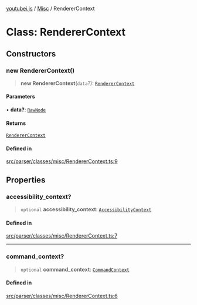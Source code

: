 [youtubei.js](../../../README.md) / [Misc](../README.md) / RendererContext

# Class: RendererContext

## Constructors

### new RendererContext()

> **new RendererContext**(`data`?): [`RendererContext`](RendererContext.md)

#### Parameters

• **data?**: [`RawNode`](../../APIResponseTypes/type-aliases/RawNode.md)

#### Returns

[`RendererContext`](RendererContext.md)

#### Defined in

[src/parser/classes/misc/RendererContext.ts:9](https://github.com/LuanRT/YouTube.js/blob/4ae0cc5c523a2080e68d6c0c1437c78fe318ea30/src/parser/classes/misc/RendererContext.ts#L9)

## Properties

### accessibility\_context?

> `optional` **accessibility\_context**: [`AccessibilityContext`](AccessibilityContext.md)

#### Defined in

[src/parser/classes/misc/RendererContext.ts:7](https://github.com/LuanRT/YouTube.js/blob/4ae0cc5c523a2080e68d6c0c1437c78fe318ea30/src/parser/classes/misc/RendererContext.ts#L7)

***

### command\_context?

> `optional` **command\_context**: [`CommandContext`](CommandContext.md)

#### Defined in

[src/parser/classes/misc/RendererContext.ts:6](https://github.com/LuanRT/YouTube.js/blob/4ae0cc5c523a2080e68d6c0c1437c78fe318ea30/src/parser/classes/misc/RendererContext.ts#L6)
